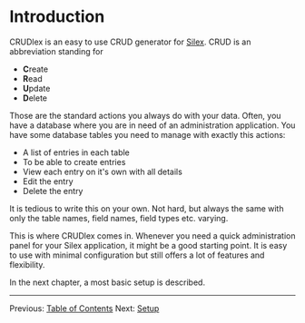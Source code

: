 Introduction
============

CRUDlex is an easy to use CRUD generator for [Silex](http://silex.sensiolabs.org/).
CRUD is an abbreviation standing for
- **C**reate
- **R**ead
- **U**pdate
- **D**elete

Those are the standard actions you always do with your data.
Often, you have a database where you are in need of an administration application.
You have some database tables you need to manage with exactly this actions:
- A list of entries in each table
- To be able to create entries
- View each entry on it's own with all details
- Edit the entry
- Delete the entry

It is tedious to write this on your own. Not hard, but always the same with
only the table names, field names, field types etc. varying.

This is where CRUDlex comes in. Whenever you need a quick administration panel
for your Silex application, it might be a good starting point. It is easy to use
with minimal configuration but still offers a lot of features and flexibility.

In the next chapter, a most basic setup is described.

---

Previous: [Table of Contents](0_manual.md)
Next: [Setup](2_setup.md)
